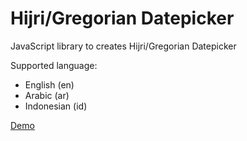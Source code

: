 # Hijri/Gregorian Datepicker

JavaScript library to creates Hijri/Gregorian Datepicker

Supported language:
- English (en)
- Arabic (ar)
- Indonesian (id)

[Demo](https://zulns.github.io/Datepicker.js/)
